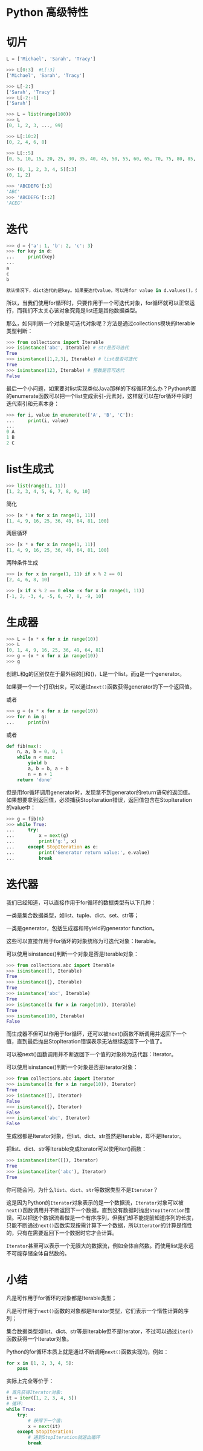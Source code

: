 # Python 高级特性


<!--more-->

# 切片

```python
L = ['Michael', 'Sarah', 'Tracy']

>>> L[0:3]  #L[:3]
['Michael', 'Sarah', 'Tracy']

>>> L[-2:]
['Sarah', 'Tracy']
>>> L[-2:-1]
['Sarah']

>>> L = list(range(100))
>>> L
[0, 1, 2, 3, ..., 99]

>>> L[:10:2]
[0, 2, 4, 6, 8]

>>> L[::5]
[0, 5, 10, 15, 20, 25, 30, 35, 40, 45, 50, 55, 60, 65, 70, 75, 80, 85, 90, 95]

>>> (0, 1, 2, 3, 4, 5)[:3]
(0, 1, 2)

>>> 'ABCDEFG'[:3]
'ABC'
>>> 'ABCDEFG'[::2]
'ACEG'
```

# 迭代

```python
>>> d = {'a': 1, 'b': 2, 'c': 3}
>>> for key in d:
...     print(key)
...
a
c
b

默认情况下，dict迭代的是key。如果要迭代value，可以用for value in d.values()，如果要同时迭代key和value，可以用for k, v in d.items()。
```

所以，当我们使用for循环时，只要作用于一个可迭代对象，for循环就可以正常运行，而我们不太关心该对象究竟是list还是其他数据类型。

那么，如何判断一个对象是可迭代对象呢？方法是通过collections模块的Iterable类型判断：

```python
>>> from collections import Iterable
>>> isinstance('abc', Iterable) # str是否可迭代
True
>>> isinstance([1,2,3], Iterable) # list是否可迭代
True
>>> isinstance(123, Iterable) # 整数是否可迭代
False
```

最后一个小问题，如果要对list实现类似Java那样的下标循环怎么办？Python内置的enumerate函数可以把一个list变成索引-元素对，这样就可以在for循环中同时迭代索引和元素本身：

```python
>>> for i, value in enumerate(['A', 'B', 'C']):
...     print(i, value)
...
0 A
1 B
2 C
```

# list生成式

```python
>>> list(range(1, 11))
[1, 2, 3, 4, 5, 6, 7, 8, 9, 10]
```

简化

```python
>>> [x * x for x in range(1, 11)]
[1, 4, 9, 16, 25, 36, 49, 64, 81, 100]
```

两层循环

```python
>>> [x * x for x in range(1, 11)]
[1, 4, 9, 16, 25, 36, 49, 64, 81, 100]
```

两种条件生成

```python
>>> [x for x in range(1, 11) if x % 2 == 0]
[2, 4, 6, 8, 10]

>>> [x if x % 2 == 0 else -x for x in range(1, 11)]
[-1, 2, -3, 4, -5, 6, -7, 8, -9, 10]
```

# 生成器

```python
>>> L = [x * x for x in range(10)]
>>> L
[0, 1, 4, 9, 16, 25, 36, 49, 64, 81]
>>> g = (x * x for x in range(10))
>>> g
```

创建L和g的区别仅在于最外层的[]和()，L是一个list，而g是一个generator。

如果要一个一个打印出来，可以通过`next()`函数获得generator的下一个返回值。

或者

```python
>>> g = (x * x for x in range(10))
>>> for n in g:
...     print(n)
```

或者

```python
def fib(max):
    n, a, b = 0, 0, 1
    while n < max:
        yield b
        a, b = b, a + b
        n = n + 1
    return 'done'
```

但是用for循环调用generator时，发现拿不到generator的return语句的返回值。如果想要拿到返回值，必须捕获StopIteration错误，返回值包含在StopIteration的value中：

```python
>>> g = fib(6)
>>> while True:
...     try:
...         x = next(g)
...         print('g:', x)
...     except StopIteration as e:
...         print('Generator return value:', e.value)
...         break
```

# 迭代器

我们已经知道，可以直接作用于for循环的数据类型有以下几种：

一类是集合数据类型，如list、tuple、dict、set、str等；

一类是generator，包括生成器和带yield的generator function。

这些可以直接作用于for循环的对象统称为可迭代对象：Iterable。

可以使用isinstance()判断一个对象是否是Iterable对象：

```python
>>> from collections.abc import Iterable
>>> isinstance([], Iterable)
True
>>> isinstance({}, Iterable)
True
>>> isinstance('abc', Iterable)
True
>>> isinstance((x for x in range(10)), Iterable)
True
>>> isinstance(100, Iterable)
False
```

而生成器不但可以作用于for循环，还可以被next()函数不断调用并返回下一个值，直到最后抛出StopIteration错误表示无法继续返回下一个值了。

可以被next()函数调用并不断返回下一个值的对象称为迭代器：Iterator。

可以使用isinstance()判断一个对象是否是Iterator对象：

```python
>>> from collections.abc import Iterator
>>> isinstance((x for x in range(10)), Iterator)
True
>>> isinstance([], Iterator)
False
>>> isinstance({}, Iterator)
False
>>> isinstance('abc', Iterator)
False
```

生成器都是Iterator对象，但list、dict、str虽然是Iterable，却不是Iterator。

把list、dict、str等Iterable变成Iterator可以使用iter()函数：

```python
>>> isinstance(iter([]), Iterator)
True
>>> isinstance(iter('abc'), Iterator)
True
```

你可能会问，为什么`list`、`dict`、`str`等数据类型不是`Iterator`？

这是因为Python的`Iterator`对象表示的是一个数据流，`Iterator`对象可以被`next()`函数调用并不断返回下一个数据，直到没有数据时抛出`StopIteration`错误。可以把这个数据流看做是一个有序序列，但我们却不能提前知道序列的长度，只能不断通过`next()`函数实现按需计算下一个数据，所以`Iterator`的计算是惰性的，只有在需要返回下一个数据时它才会计算。

`Iterator`甚至可以表示一个无限大的数据流，例如全体自然数。而使用list是永远不可能存储全体自然数的。

# 小结

凡是可作用于for循环的对象都是Iterable类型；

凡是可作用于`next()`函数的对象都是Iterator类型，它们表示一个惰性计算的序列；

集合数据类型如list、dict、str等是Iterable但不是Iterator，不过可以通过`iter()`函数获得一个Iterator对象。

Python的for循环本质上就是通过不断调用`next()`函数实现的，例如：

```python
for x in [1, 2, 3, 4, 5]:
    pass
```

实际上完全等价于：

```python
# 首先获得Iterator对象:
it = iter([1, 2, 3, 4, 5])
# 循环:
while True:
    try:
        # 获得下一个值:
        x = next(it)
    except StopIteration:
        # 遇到StopIteration就退出循环
        break
```
